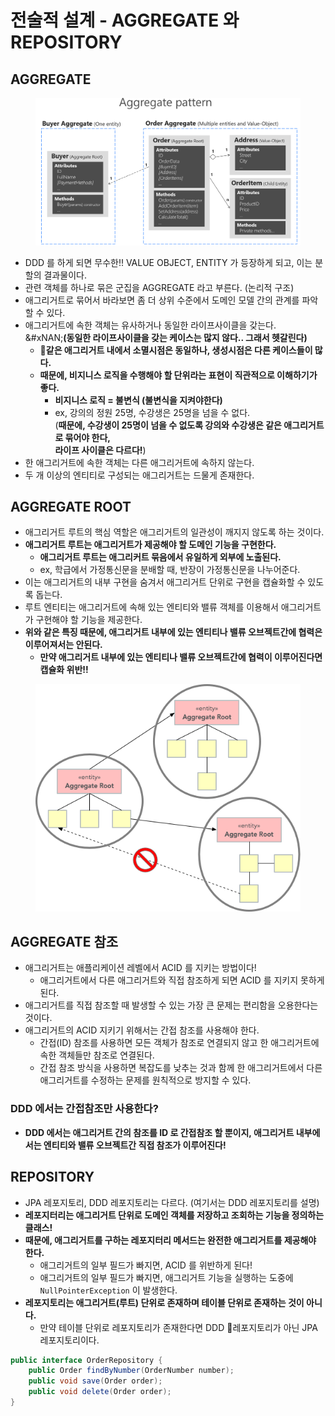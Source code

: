 # 전술적 설계 - AGGREGATE 와 REPOSITORY

## AGGREGATE

<figure><img src="../../../../../.gitbook/assets/image (7) (1).png" alt=""><figcaption></figcaption></figure>

* DDD 를 하게 되면 무수한!! VALUE OBJECT, ENTITY 가 등장하게 되고, 이는 분할의 결과물이다.
* 관련 객체를 하나로 묶은 군집을 AGGREGATE 라고 부른다. (논리적 구조)
* 애그리거트로 묶어서 바라보면 좀 더 상위 수준에서 도메인 모델 간의 관계를 파악할 수 있다.&#x20;
* 애그리거트에 속한 객체는 유사하거나 동일한 라이프사이클을 갖는다. \
  &#xNAN;**(동일한 라이프사이클을 갖는 케이스는 많지 않다.. 그래서 헷갈린다)**
  * **같은 애그리거트 내에서 소멸시점은 동일하나, 생성시점은 다른 케이스들이 많다.**
  * **때문에, 비지니스 로직을 수행해야 할 단위라는 표현이 직관적으로 이해하기가 좋다.**&#x20;
    * **비지니스 로직 = 불변식 (불변식을 지켜야한다)**&#x20;
    * ex, 강의의 정원 25명, 수강생은 25명을 넘을 수 없다.\
      (**때문에, 수강생이 25명이 넘을 수 없도록 강의와 수강생은 같은 애그리거트로 묶어야 한다,** \
      **라이프 사이클은 다르다!**)
* 한 애그리거트에 속한 객체는 다른 애그리거트에 속하지 않는다.
* 두 개 이상의 엔티티로 구성되는 애그리거트는 드물게 존재한다.

## AGGREGATE ROOT&#x20;

* 애그리거트 루트의 핵심 역할은 애그리거트의 일관성이 깨지지 않도록 하는 것이다.
* **애그리거트 루트는 애그리거트가 제공해야 할 도메인 기능을 구현한다.**
  * **애그리거트 루트는 애그리커트 묶음에서 유일하게 외부에 노출된다.**&#x20;
  * ex, 학급에서 가정통신문을 분배할 때, 반장이 가정통신문을 나누어준다.&#x20;
* 이는 애그리거트의 내부 구현을 숨겨서 애그리거트 단위로 구현을 캡슐화할 수 있도록 돕는다.
* 루트 엔티티는 애그리거트에 속해 있는 엔티티와 밸류 객체를 이용해서 애그리거트가 구현해야 할 기능을 제공한다.
* **위와 같은 특징 때문에, 애그리거트 내부에 있는 엔티티나 밸류 오브젝트간에 협력은 이루어져서는 안된다.**
  * **만약 애그리거트 내부에 있는 엔티티나 밸류 오브젝트간에 협력이 이루어진다면 캡슐화 위반!!**

<figure><img src="../../../../../.gitbook/assets/image (198).png" alt=""><figcaption></figcaption></figure>

## AGGREGATE 참조&#x20;

* 애그리거트는 애플리케이션 레벨에서 ACID 를 지키는 방법이다!
  * 애그리거트에서 다른 애그리거트와 직접 참조하게 되면 ACID 를 지키지 못하게 된다.
* 애그리거트를 직접 참조할 때 발생할 수 있는 가장 큰 문제는 편리함을 오용한다는 것이다.&#x20;
* 애그리거트의 ACID 지키기 위해서는 간접 참조를 사용해야 한다.&#x20;
  * 간접(ID) 참조를 사용하면 모든 객체가 참조로 연결되지 않고 한 애그리거트에 속한 객체들만 참조로 연결된다.&#x20;
  * 간접 참조 방식을 사용하면 복잡도를 낮추는 것과 함께 한 애그리거트에서 다른 애그리거트를 수정하는 문제를 원칙적으로 방지할 수 있다.

### DDD 에서는 간접참조만 사용한다? &#x20;

* **DDD 에서는 애그리거트 간의 참조를 ID 로 간접참조 할 뿐이지, 애그리거트 내부에서는 엔티티와 밸류 오브젝트간 직접 참조가 이루어진다!**&#x20;

## REPOSITORY&#x20;

* JPA 레포지토리, DDD 레포지토리는 다르다. (여기서는 DDD 레포지토리를 설명)
* **레포지터리는 애그리거트 단위로 도메인 객체를 저장하고 조회하는 기능을 정의하는 클래스!**
* **때문에, 애그리거트를 구하는 레포지터리 메서드는 완전한 애그리거트를 제공해야 한다.**
  * 애그리거트의 일부 필드가 빠지면, ACID 를 위반하게 된다!
  * 애그리거트의 일부 필드가 빠지면, 애그리거트 기능을 실행하는 도중에 `NullPointerException` 이 발생한다.&#x20;
* **레포지토리는 애그리거트(루트) 단위로 존재하며 테이블 단위로 존재하는 것이 아니다.**&#x20;
  * 만약 테이블 단위로 레포지토리가 존재한다면 DDD 레포지토리가 아닌 JPA 레포지토리이다.&#x20;

```java
public interface OrderRepository {
    public Order findByNumber(OrderNumber number);
    public void save(Order order);
    public void delete(Order order);
}
```
